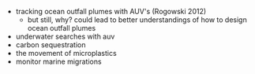 - tracking ocean outfall plumes with AUV's (Rogowski 2012)
	- but still, why? could lead to better understandings of how to design ocean outfall plumes
- underwater searches with auv
- carbon sequestration
- the movement of microplastics
- monitor marine migrations